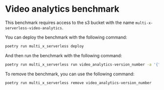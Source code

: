 # Video analytics benchmark

This benchmark requires access to the s3 bucket with the name `multi-x-serverless-video-analytics`.

You can deploy the benchmark with the following command:

```bash
poetry run multi_x_serverless deploy
```

And then run the benchmark with the following command:

```bash
poetry run multi_x_serverless run video_analytics-version_number -a '{"message": "input/video_name.mp4"}'
```

To remove the benchmark, you can use the following command:

```bash
poetry run multi_x_serverless remove video_analytics-version_number
```

